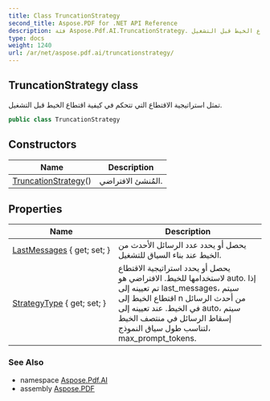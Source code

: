 ```yaml
---
title: Class TruncationStrategy
second_title: Aspose.PDF for .NET API Reference
description: فئة Aspose.Pdf.AI.TruncationStrategy. تمثل استراتيجية الاقتطاع التي تتحكم في كيفية اقتطاع الخيط قبل التشغيل
type: docs
weight: 1240
url: /ar/net/aspose.pdf.ai/truncationstrategy/
---
```

## TruncationStrategy class

تمثل استراتيجية الاقتطاع التي تتحكم في كيفية اقتطاع الخيط قبل التشغيل.

```csharp
public class TruncationStrategy
```

## Constructors

| Name | Description |
| --- | --- |
| [TruncationStrategy](truncationstrategy/)() | المُنشئ الافتراضي. |

## Properties

| Name | Description |
| --- | --- |
| [LastMessages](../../aspose.pdf.ai/truncationstrategy/lastmessages/) { get; set; } | يحصل أو يحدد عدد الرسائل الأحدث من الخيط عند بناء السياق للتشغيل. |
| [StrategyType](../../aspose.pdf.ai/truncationstrategy/strategytype/) { get; set; } | يحصل أو يحدد استراتيجية الاقتطاع لاستخدامها للخيط. الافتراضي هو auto. إذا تم تعيينه إلى last_messages، سيتم اقتطاع الخيط إلى n من أحدث الرسائل في الخيط. عند تعيينه إلى auto، سيتم إسقاط الرسائل في منتصف الخيط لتناسب طول سياق النموذج، max_prompt_tokens. |

### See Also

* namespace [Aspose.Pdf.AI](../../aspose.pdf.ai/)
* assembly [Aspose.PDF](../../)
